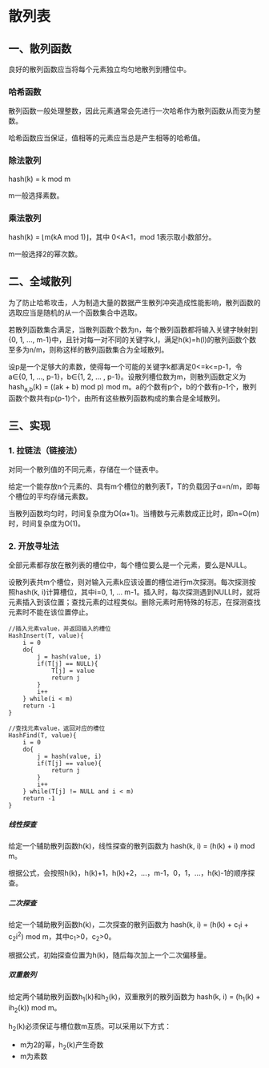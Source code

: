# 散列表

## 一、散列函数

良好的散列函数应当将每个元素独立均匀地散列到槽位中。

### 哈希函数

散列函数一般处理整数，因此元素通常会先进行一次哈希作为散列函数从而变为整数。

哈希函数应当保证，值相等的元素应当总是产生相等的哈希值。

### 除法散列

hash(k) = k mod m

m一般选择素数。

### 乘法散列

hash(k) = ⌊m(kA mod 1)⌋，其中 0<A<1，mod 1表示取小数部分。

m一般选择2的幂次数。

## 二、全域散列

为了防止哈希攻击，人为制造大量的数据产生散列冲突造成性能影响，散列函数的选取应当是随机的从一个函数集合中选取。

若散列函数集合满足，当散列函数个数为n，每个散列函数都将输入关键字映射到{0, 1, ..., m-1}中，且针对每一对不同的关键字k,l，满足h(k)=h(l)的散列函数个数至多为n/m，则称这样的散列函数集合为全域散列。

设p是一个足够大的素数，使得每一个可能的关键字k都满足0<=k<=p-1，令a∈{0, 1, ..., p-1}，b∈{1, 2, ... , p-1}。设散列槽位数为m，则散列函数定义为hash<sub>a,b</sub>(k) = ((ak + b) mod p) mod m。a的个数有p个，b的个数有p-1个，散列函数个数共有p(p-1)个，由所有这些散列函数构成的集合是全域散列。

## 三、实现

### 1. 拉链法（链接法）

对同一个散列值的不同元素，存储在一个链表中。

给定一个能存放n个元素的、具有m个槽位的散列表T，T的负载因子α=n/m，即每个槽位的平均存储元素数。

当散列函数均匀时，时间复杂度为O(α+1)。当槽数与元素数成正比时，即n=O(m)时，时间复杂度为O(1)。

### 2. 开放寻址法

全部元素都存放在散列表的槽位中，每个槽位要么是一个元素，要么是NULL。

设散列表共m个槽位，则对输入元素k应该设置的槽位进行m次探测。每次探测按照hash(k, i)计算槽位，其中i=0, 1, ... m-1。插入时，每次探测遇到NULL时，就将元素插入到该位置；查找元素的过程类似。删除元素时用特殊的标志，在探测查找元素时不能在该位置停止。

```
//插入元素value，并返回插入的槽位
HashInsert(T, value){
    i = 0
    do{
        j = hash(value, i)
        if(T[j] == NULL){
            T[j] = value
            return j
        }
        i++
    } while(i < m)
    return -1
}
```

```
//查找元素value，返回对应的槽位
HashFind(T, value){
    i = 0
    do{
        j = hash(value, i)
        if(T[j] == value){
            return j
        }
        i++
    } while(T[j] != NULL and i < m)
    return -1
}
```

##### 线性探查

给定一个辅助散列函数h(k)，线性探查的散列函数为 hash(k, i) = (h(k) + i) mod m。

根据公式，会按照h(k)，h(k)+1，h(k)+2，...，m-1，0，1，...，h(k)-1的顺序探查。

##### 二次探查
给定一个辅助散列函数h(k)，二次探查的散列函数为 hash(k, i) = (h(k) + c<sub>1</sub>i + c<sub>2</sub>i<sup>2</sup>) mod m，其中c<sub>1</sub>>0，c<sub>2</sub>>0。

根据公式，初始探查位置为h(k)，随后每次加上一个二次偏移量。

##### 双重散列

给定两个辅助散列函数h<sub>1</sub>(k)和h<sub>2</sub>(k)，双重散列的散列函数为 hash(k, i) = (h<sub>1</sub>(k) + ih<sub>2</sub>(k)) mod m。

h<sub>2</sub>(k)必须保证与槽位数m互质。可以采用以下方式：
- m为2的幂，h<sub>2</sub>(k)产生奇数
- m为素数


